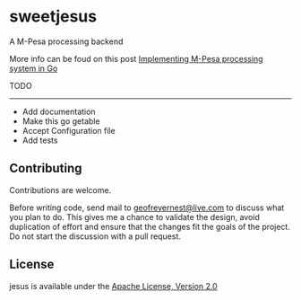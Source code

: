 # sweetjesus

A M-Pesa processing backend

More info can be foud on this post [Implementing M-Pesa processing system in Go]()

TODO
_____

* Add documentation
* Make this go getable
* Accept Configuration file
* Add tests

Contributing
------------

Contributions are welcome. 

Before writing code, send mail to geofreyernest@live.com to discuss what you
plan to do. This gives me a chance to validate the design, avoid duplication of
effort and ensure that the changes fit the goals of the project. Do not start
the discussion with a pull request. 

License
-------

jesus is available under the 
[Apache License, Version 2.0](http://www.apache.org/licenses/LICENSE-2.0.html)

